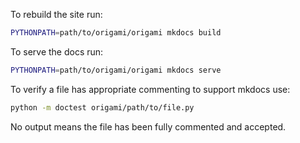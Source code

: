 To rebuild the site run:

```bash
PYTHONPATH=path/to/origami/origami mkdocs build
```

To serve the docs run:

```bash
PYTHONPATH=path/to/origami/origami mkdocs serve
```

To verify a file has appropriate commenting to support mkdocs use:

```bash
python -m doctest origami/path/to/file.py
```

No output means the file has been fully commented and accepted.
